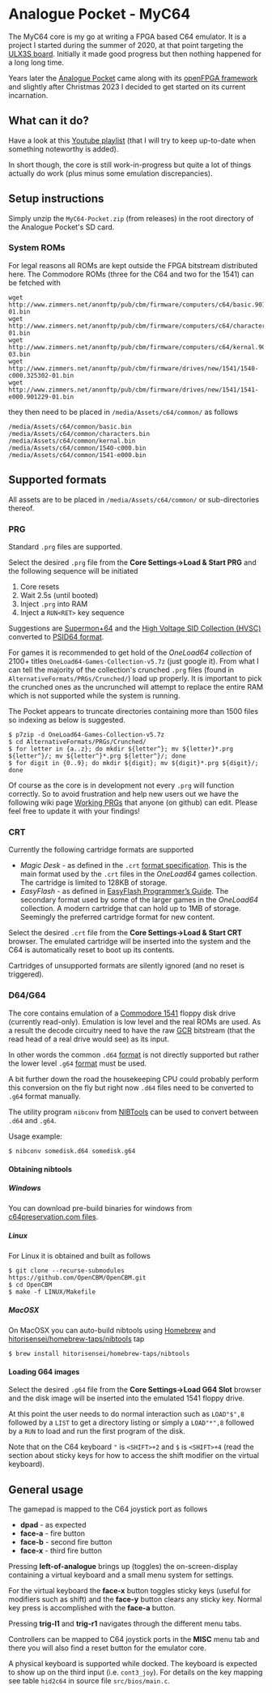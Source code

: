 # Analogue Pocket - MyC64

The MyC64 core is my go at writing a FPGA based C64 emulator. It is a project I
started during the summer of 2020, at that point targeting the [ULX3S
board](https://radiona.org/ulx3s/). Initially it made good progress but then
nothing happened for a long long time.

Years later the [Analogue Pocket](https://www.analogue.co/pocket) came along
with its [openFPGA framework](https://www.analogue.co/developer) and slightly
after Christmas 2023 I decided to get started on its current incarnation.

## What can it do?

Have a look at this [Youtube
playlist](https://youtube.com/playlist?list=PLZUvG8cL98Z_DWweg3JRiITaK35yoCMK0&si=WcyRysbsj9mhh51e)
(that I will try to keep up-to-date when something noteworthy is added).

In short though, the core is still work-in-progress but quite a lot of things
actually do work (plus minus some emulation discrepancies).

## Setup instructions

Simply unzip the `MyC64-Pocket.zip` (from releases) in the root directory of
the Analogue Pocket's SD card.

### System ROMs

For legal reasons all ROMs are kept outside the FPGA bitstream distributed
here. The Commodore ROMs (three for the C64 and two for the 1541) can be
fetched with
```
wget http://www.zimmers.net/anonftp/pub/cbm/firmware/computers/c64/basic.901226-01.bin
wget http://www.zimmers.net/anonftp/pub/cbm/firmware/computers/c64/characters.901225-01.bin
wget http://www.zimmers.net/anonftp/pub/cbm/firmware/computers/c64/kernal.901227-03.bin
wget http://www.zimmers.net/anonftp/pub/cbm/firmware/drives/new/1541/1540-c000.325302-01.bin
wget http://www.zimmers.net/anonftp/pub/cbm/firmware/drives/new/1541/1541-e000.901229-01.bin
```
they then need to be placed in `/media/Assets/c64/common/` as follows
```
/media/Assets/c64/common/basic.bin
/media/Assets/c64/common/characters.bin
/media/Assets/c64/common/kernal.bin
/media/Assets/c64/common/1540-c000.bin
/media/Assets/c64/common/1541-e000.bin
```

## Supported formats

All assets are to be placed in `/media/Assets/c64/common/` or sub-directories
thereof.

### PRG

Standard `.prg` files are supported.

Select the desired `.prg` file from the **Core Settings->Load & Start PRG** and
the following sequence will be initiated

1. Core resets
2. Wait 2.5s (until booted)
3. Inject `.prg` into RAM
4. Inject a `RUN<RET>` key sequence

Suggestions are [Supermon+64](https://github.com/jblang/supermon64) and the
[High Voltage SID Collection (HVSC)](https://www.hvsc.c64.org/) converted to
[PSID64 format](https://boswme.home.xs4all.nl/HVSC/HVSC80_PSID64_packed.7z).

For games it is recommended to get hold of the *OneLoad64 collection* of 2100+
titles `OneLoad64-Games-Collection-v5.7z` (just google it). From what I can
tell the majority of the collection's crunched `.prg` files (found in
`AlternativeFormats/PRGs/Crunched/`) load up properly. It is important to pick
the crunched ones as the uncrunched will attempt to replace the entire RAM
which is not supported while the system is running.

The Pocket appears to truncate directories containing more than 1500 files so
indexing as below is suggested.

```
$ p7zip -d OneLoad64-Games-Collection-v5.7z
$ cd AlternativeFormats/PRGs/Crunched/
$ for letter in {a..z}; do mkdir ${letter^}; mv ${letter}*.prg ${letter^}/; mv ${letter^}*.prg ${letter^}/; done
$ for digit in {0..9}; do mkdir ${digit}; mv ${digit}*.prg ${digit}/; done
```

Of course as the core is in development not every `.prg` will function
correctly. So to avoid frustration and help new users out we have the following
wiki page [Working
PRGs](https://github.com/markus-zzz/myc64-pocket/wiki/Working-PRGs) that anyone
(on github) can edit. Please feel free to update it with your findings!

### CRT

Currently the following cartridge formats are supported

- *Magic Desk* - as defined in the `.crt`
  [format specification](https://ist.uwaterloo.ca/~schepers/formats/CRT.TXT).
  This is the main format used by the `.crt` files in the *OneLoad64* games
  collection. The cartridge is limited to 128KB of storage.
- *EasyFlash* - as defined in [EasyFlash Programmer’s Guide](http://skoe.de/easyflash/files/devdocs/EasyFlash-ProgRef.pdf).
  The secondary format used by some of the larger games in the *OneLoad64*
  collection.  A modern cartridge that can hold up to 1MB of storage. Seemingly
  the preferred cartridge format for new content.

Select the desired `.crt` file from the **Core Settings->Load & Start CRT**
browser. The emulated cartridge will be inserted into the system and the C64 is
automatically reset to boot up its contents.

Cartridges of unsupported formats are silently ignored (and no reset is
triggered).


### D64/G64

The core contains emulation of a [Commodore
1541](https://en.wikipedia.org/wiki/Commodore_1541) floppy disk drive
(currently read-only). Emulation is low level and the real ROMs are used.  As a
result the decode circuitry need to have the raw
[GCR](https://en.wikipedia.org/wiki/Group_coded_recording) bitstream (that the
read head of a real drive would see) as its input.

In other words the common `.d64`
[format](http://unusedino.de/ec64/technical/formats/d64.html) is not directly
supported but rather the lower level `.g64`
[format](http://www.unusedino.de/ec64/technical/formats/g64.html) must be used.

A bit further down the road the housekeeping CPU could probably perform this
conversion on the fly but right now `.d64` files need to be converted to `.g64`
format manually.

The utility program `nibconv` from
[NIBTools](https://c64preservation.com/dp.php?pg=nibtools) can be used to
convert between `.d64` and `.g64`.

Usage example:

```sh
$ nibconv somedisk.d64 somedisk.g64
```
#### Obtaining nibtools

##### Windows

You can download pre-build binaries for windows from [c64preservation.com
files](https://c64preservation.com/files/nibtools/).

##### Linux

For Linux it is obtained and built as follows

```
$ git clone --recurse-submodules https://github.com/OpenCBM/OpenCBM.git
$ cd OpenCBM
$ make -f LINUX/Makefile
```

##### MacOSX

On MacOSX you can auto-build nibtools using [Homebrew](https://brew.sh) and
[hitorisensei/homebrew-taps/nibtools](https://github.com/HitoriSensei/homebrew-taps/nibtools)
tap

```
$ brew install hitorisensei/homebrew-taps/nibtools
```

#### Loading G64 images

Select the desired `.g64` file from the **Core Settings->Load G64 Slot**
browser and the disk image will be inserted into the emulated 1541 floppy
drive.

At this point the user needs to do normal interaction such as `LOAD"$",8`
followed by a `LIST` to get a directory listing or simply a `LOAD"*",8`
followed by a `RUN` to load and run the first program of the disk.

Note that on the C64 keyboard `"` is `<SHIFT>+2` and `$` is `<SHIFT>+4` (read
the section about sticky keys for how to access the shift modifier on the
virtual keyboard).

## General usage

The gamepad is mapped to the C64 joystick port as follows

- **dpad** - as expected
- **face-a** - fire button
- **face-b** - second fire button
- **face-x** - third fire button

Pressing **left-of-analogue** brings up (toggles) the on-screen-display
containing a virtual keyboard and a small menu system for settings.

For the virtual keyboard the **face-x** button toggles sticky keys (useful for
modifiers such as shift) and the **face-y** button clears any sticky key.
Normal key press is accomplished with the **face-a** button.

Pressing **trig-l1** and **trig-r1** navigates through the different menu tabs.

Controllers can be mapped to C64 joystick ports in the **MISC** menu tab and
there you will also find a reset button for the emulator core.

A physical keyboard is supported while docked. The keyboard is expected to show
up on the third input (i.e. `cont3_joy`). For details on the key mapping see
table `hid2c64` in source file `src/bios/main.c`.

